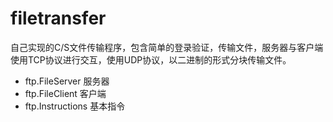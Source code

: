 # filetransfer
自己实现的C/S文件传输程序，包含简单的登录验证，传输文件，服务器与客户端使用TCP协议进行交互，使用UDP协议，以二进制的形式分块传输文件。

* ftp.FileServer 服务器
* ftp.FileClient 客户端
* ftp.Instructions 基本指令
